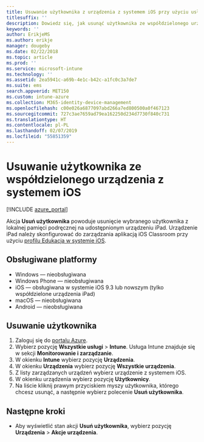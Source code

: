 ```yaml
---
title: Usuwanie użytkownika z urządzenia z systemem iOS przy użyciu usługi Microsoft Intune
titlesuffix: ''
description: Dowiedz się, jak usunąć użytkownika ze współdzielonego urządzenia z systemem iOS przy użyciu usługi Intune.
keywords: ''
author: ErikjeMS
ms.author: erikje
manager: dougeby
ms.date: 02/22/2018
ms.topic: article
ms.prod: ''
ms.service: microsoft-intune
ms.technology: ''
ms.assetid: 2ea5941c-a69b-4e1c-b42c-a1fc0c3a7de7
ms.suite: ems
search.appverid: MET150
ms.custom: intune-azure
ms.collection: M365-identity-device-management
ms.openlocfilehash: c00e026a6877097abd266a7ed800500a0f467123
ms.sourcegitcommit: 727c3ae7659ad79ea162250d234d7730f840c731
ms.translationtype: HT
ms.contentlocale: pl-PL
ms.lasthandoff: 02/07/2019
ms.locfileid: "55851359"
---
```

# <a name="remove-a-user-from-a-shared-ios-device"></a>Usuwanie użytkownika ze współdzielonego urządzenia z systemem iOS


[!INCLUDE [azure_portal](./includes/azure_portal.md)]

Akcja **Usuń użytkownika** powoduje usunięcie wybranego użytkownika z lokalnej pamięci podręcznej na udostępnionym urządzeniu iPad. Urządzenie iPad należy skonfigurować do zarządzania aplikacją iOS Classroom przy użyciu [profilu Edukacja w systemie iOS](education-settings-configure-ios.md). 

## <a name="supported-platforms"></a>Obsługiwane platformy

- Windows — nieobsługiwana
- Windows Phone — nieobsługiwana
- iOS — obsługiwana w systemie iOS 9.3 lub nowszym (tylko współdzielone urządzenia iPad)
- macOS — nieobsługiwana
- Android — nieobsługiwana

## <a name="remove-a-user"></a>Usuwanie użytkownika

1. Zaloguj się do [portalu Azure](https://portal.azure.com).
2. Wybierz pozycję **Wszystkie usługi** > **Intune**. Usługa Intune znajduje się w sekcji **Monitorowanie i zarządzanie**.
3. W okienku **Intune** wybierz pozycję **Urządzenia**.
4. W okienku **Urządzenia** wybierz pozycję **Wszystkie urządzenia**.
5. Z listy zarządzanych urządzeń wybierz urządzenie z systemem iOS.
6. W okienku urządzenia wybierz pozycję **Użytkownicy**.
7. Na liście kliknij prawym przyciskiem myszy użytkownika, którego chcesz usunąć, a następnie wybierz polecenie **Usuń użytkownika**.

## <a name="next-steps"></a>Następne kroki

- Aby wyświetlić stan akcji **Usuń użytkownika**, wybierz pozycję **Urządzenia** > **Akcje urządzenia**.
